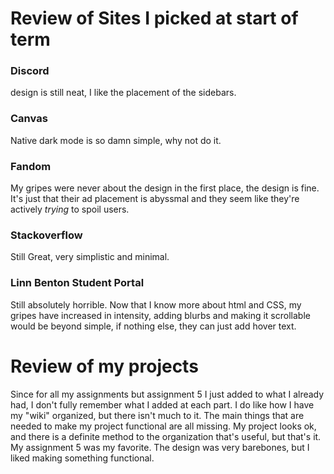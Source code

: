 # Review of Sites I picked at start of term
### Discord
design is still neat, I like the placement of the sidebars.

### Canvas
Native dark mode is so damn simple, why not do it.

### Fandom
My gripes were never about the design in the first place, the design is fine. It's just that their ad placement is abyssmal and they seem like they're actively *trying* to spoil users.

### Stackoverflow
Still Great, very simplistic and minimal.

### Linn Benton Student Portal
Still absolutely horrible. Now that I know more about html and CSS, my gripes have increased in intensity, adding blurbs and making it scrollable would be beyond simple, if nothing else, they can just add hover text.

# Review of my projects
Since for all my assignments but assignment 5 I just added to what I already had, I don't fully remember what I added at each part. I do like how I have my "wiki" organized, but there isn't much to it. The main things that are needed to make my project functional are all missing. My project looks ok, and there is a definite method to the organization that's useful, but that's it.  
My assignment 5 was my favorite. The design was very barebones, but I liked making something functional.